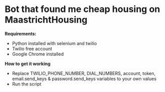 # Bot that found me cheap housing on MaastrichtHousing

**Requirements:**
* Python installed with selenium and twilio
* Twilio free account
* Google Chrome installed


**How to get it working**
* Replace TWILIO_PHONE_NUMBER, DIAL_NUMBERS, account, token, email.send_keys & password.send_keys variables to your own values
* Run the script

